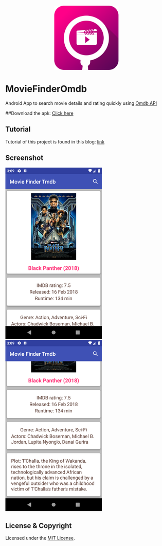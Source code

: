 <p align="center"><img src="logo/1024px.png" alt="MovieFinderOmdb" height="200px"></p>

# MovieFinderOmdb
Android App to search movie details and rating quickly using [Omdb API](http://omdbapi.com/)

##Download the apk: [Click here](festyy.com/wKs8us)

## Tutorial

Tutorial of this project is found in this blog: 
[link](https://tobiburblog.wordpress.com/2018/04/23/android-movie-finder-app-tutorial/)

## Screenshot

<img src = "images/1.png" width="300"> <img src = "images/2.png" width="300">


## License & Copyright

Licensed under the [MIT License](LICENSE).
